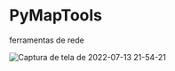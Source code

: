 # PyMapTools
ferramentas de rede

![Captura de tela de 2022-07-13 21-54-21](https://user-images.githubusercontent.com/79322362/178867901-6b9e11f4-2206-47ed-b384-815fe407443e.png)
